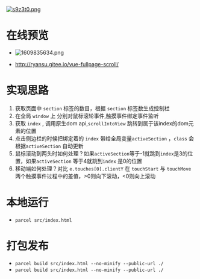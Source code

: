 [![s9z3t0.png](https://s3.ax1x.com/2021/01/03/s9z3t0.png)](https://imgchr.com/i/s9z3t0)
# 在线预览
- ![1609835634.png](https://i.loli.net/2021/01/05/6c5JUFDhR3iemQ9.png)

- http://ryansu.gitee.io/vue-fullpage-scroll/  
# 实现思路
1. 获取页面中 `section` 标签的数目，根据 `section` 标签数生成控制栏
2. 在全局 `window` 上 分别对鼠标滚轮事件,触摸事件绑定事件监听
3. 获取 `index` , 调用原生dom api,`scrollIntoView` 跳转到属于该index的dom元素的位置
7. 点击侧边栏的时候把绑定着的 `index` 带给全局变量`activeSection` ，`class` 会根据`activeSection` 自动更新
8. 鼠标滚动到两头时如何处理？如果`activeSection`等于-1就跳到`index`是3的位置，如果`activeSection` 等于4就跳到`index` 是0的位置
9. 移动端如何处理？对比 `e.touches[0].clientY` 在 `touchStart` 与 `touchMove` 两个触摸事件过程中的差值，>0则向下滚动，<0则向上滚动


# 本地运行
- `parcel src/index.html`
# 打包发布
- `parcel build src/index.html --no-minify --public-url ./`
- `parcel build src/index.html --no-minify --public-url ./`
